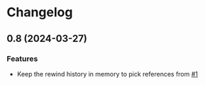 # Changelog

## 0.8 (2024-03-27)

### Features

- Keep the rewind history in memory to pick references from
  [#1](https://github.com/xymaxim/mpv-ytpb/pull/1)
